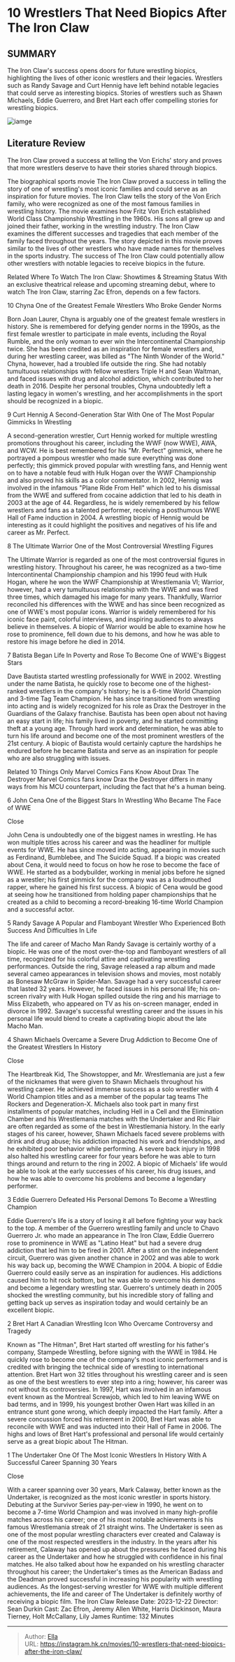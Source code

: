 # 10 Wrestlers That Need Biopics After The Iron Claw


## SUMMARY 


 The Iron Claw&#39;s success opens doors for future wrestling biopics, highlighting the lives of other iconic wrestlers and their legacies. 
 Wrestlers such as Randy Savage and Curt Hennig have left behind notable legacies that could serve as interesting biopics. 
 Stories of wrestlers such as Shawn Michaels, Eddie Guerrero, and Bret Hart each offer compelling stories for wrestling biopics. 

![iamge](https://static1.srcdn.com/wordpress/wp-content/uploads/2023/12/restlers-need-biopic-movies-after-iron-claw.jpg)

## Literature Review
The Iron Claw proved a success at telling the Von Erichs&#39; story and proves that more wrestlers deserve to have their stories shared through biopics. 




The biographical sports movie The Iron Claw proved a success in telling the story of one of wrestling&#39;s most iconic families and could serve as an inspiration for future movies. The Iron Claw tells the story of the Von Erich family, who were recognized as one of the most famous families in wrestling history. The movie examines how Fritz Von Erich established World Class Championship Wrestling in the 1960s. His sons all grew up and joined their father, working in the wrestling industry.
The Iron Claw examines the different successes and tragedies that each member of the family faced throughout the years. The story depicted in this movie proves similar to the lives of other wrestlers who have made names for themselves in the sports industry. The success of The Iron Claw could potentially allow other wrestlers with notable legacies to receive biopics in the future.
            
Related
 Where To Watch The Iron Claw: Showtimes &amp; Streaming Status 
With an exclusive theatrical release and upcoming streaming debut, where to watch The Iron Claw, starring Zac Efron, depends on a few factors.













 








 10  Chyna 
One of the Greatest Female Wrestlers Who Broke Gender Norms
        

Born Joan Laurer, Chyna is arguably one of the greatest female wrestlers in history. She is remembered for defying gender norms in the 1990s, as the first female wrestler to participate in male events, including the Royal Rumble, and the only woman to ever win the Intercontinental Championship twice. She has been credited as an inspiration for female wrestlers and, during her wrestling career, was billed as &#34;The Ninth Wonder of the World.&#34;
Chyna, however, had a troubled life outside the ring. She had notably tumultuous relationships with fellow wrestlers Triple H and Sean Waltman, and faced issues with drug and alcohol addiction, which contributed to her death in 2016. Despite her personal troubles, Chyna undoubtedly left a lasting legacy in women&#39;s wrestling, and her accomplishments in the sport should be recognized in a biopic.





 9  Curt Hennig 
A Second-Generation Star With One of The Most Popular Gimmicks In Wrestling
        

A second-generation wrestler, Curt Hennig worked for multiple wrestling promotions throughout his career, including the WWF (now WWE), AWA, and WCW. He is best remembered for his &#34;Mr. Perfect&#34; gimmick, where he portrayed a pompous wrestler who made sure everything was done perfectly; this gimmick proved popular with wrestling fans, and Hennig went on to have a notable feud with Hulk Hogan over the WWF Championship and also proved his skills as a color commentator.
In 2002, Hennig was involved in the infamous &#34;Plane Ride From Hell&#34; which led to his dismissal from the WWE and suffered from cocaine addiction that led to his death in 2003 at the age of 44. Regardless, he is widely remembered by his fellow wrestlers and fans as a talented performer, receiving a posthumous WWE Hall of Fame induction in 2004. A wrestling biopic of Hennig would be interesting as it could highlight the positives and negatives of his life and career as Mr. Perfect.





 8  The Ultimate Warrior 
One of the Most Controversial Wrestling Figures
        

The Ultimate Warrior is regarded as one of the most controversial figures in wrestling history. Throughout his career, he was recognized as a two-time Intercontinental Championship champion and his 1990 feud with Hulk Hogan, where he won the WWF Championship at Wrestlemania VI; Warrior, however, had a very tumultuous relationship with the WWE and was fired three times, which damaged his image for many years. Thankfully, Warrior reconciled his differences with the WWE and has since been recognized as one of WWE&#39;s most popular icons.
Warrior is widely remembered for his iconic face paint, colorful interviews, and inspiring audiences to always believe in themselves. A biopic of Warrior would be able to examine how he rose to prominence, fell down due to his demons, and how he was able to restore his image before he died in 2014.





 7  Batista 
Began Life In Poverty and Rose To Become One of WWE&#39;s Biggest Stars
        

Dave Bautista started wrestling professionally for WWE in 2002. Wrestling under the name Batista, he quickly rose to become one of the highest-ranked wrestlers in the company&#39;s history; he is a 6-time World Champion and 3-time Tag Team Champion. He has since transitioned from wrestling into acting and is widely recognized for his role as Drax the Destroyer in the Guardians of the Galaxy franchise.
Bautista has been open about not having an easy start in life; his family lived in poverty, and he started committing theft at a young age. Through hard work and determination, he was able to turn his life around and become one of the most prominent wrestlers of the 21st century. A biopic of Bautista would certainly capture the hardships he endured before he became Batista and serve as an inspiration for people who are also struggling with issues.
            
Related
 10 Things Only Marvel Comics Fans Know About Drax The Destroyer 
Marvel Comics fans know Drax the Destroyer differs in many ways from his MCU counterpart, including the fact that he&#39;s a human being. 









 6  John Cena 
One of the Biggest Stars In Wrestling Who Became The Face of WWE


Close







John Cena is undoubtedly one of the biggest names in wrestling. He has won multiple titles across his career and was the headliner for multiple events for WWE. He has since moved into acting, appearing in movies such as Ferdinand, Bumblebee, and The Suicide Squad.
If a biopic was created about Cena, it would need to focus on how he rose to become the face of WWE. He started as a bodybuilder, working in menial jobs before he signed as a wrestler; his first gimmick for the company was as a loudmouthed rapper, where he gained his first success. A biopic of Cena would be good at seeing how he transitioned from holding paper championships that he created as a child to becoming a record-breaking 16-time World Champion and a successful actor.





 5  Randy Savage 
A Popular and Flamboyant Wrestler Who Experienced Both Success And Difficulties In Life
        

The life and career of Macho Man Randy Savage is certainly worthy of a biopic. He was one of the most over-the-top and flamboyant wrestlers of all time, recognized for his colorful attire and captivating wrestling performances. Outside the ring, Savage released a rap album and made several cameo appearances in television shows and movies, most notably as Bonesaw McGraw in Spider-Man.
Savage had a very successful career that lasted 32 years. However, he faced issues in his personal life; his on-screen rivalry with Hulk Hogan spilled outside the ring and his marriage to Miss Elizabeth, who appeared on TV as his on-screen manager, ended in divorce in 1992. Savage&#39;s successful wrestling career and the issues in his personal life would blend to create a captivating biopic about the late Macho Man.





 4  Shawn Michaels 
Overcame a Severe Drug Addiction to Become One of the Greatest Wrestlers In History


Close







The Heartbreak Kid, The Showstopper, and Mr. Wrestlemania are just a few of the nicknames that were given to Shawn Michaels throughout his wrestling career. He achieved immense success as a solo wrestler with 4 World Champion titles and as a member of the popular tag teams The Rockers and Degeneration-X. Michaels also took part in many first installments of popular matches, including Hell in a Cell and the Elimination Chamber and his Wrestlemania matches with the Undertaker and Ric Flair are often regarded as some of the best in Wrestlemania history.
In the early stages of his career, however, Shawn Michaels faced severe problems with drink and drug abuse; his addiction impacted his work and friendships, and he exhibited poor behavior while performing. A severe back injury in 1998 also halted his wrestling career for four years before he was able to turn things around and return to the ring in 2002. A biopic of Michaels&#39; life would be able to look at the early successes of his career, his drug issues, and how he was able to overcome his problems and become a legendary performer.





 3  Eddie Guerrero 
Defeated His Personal Demons To Become a Wrestling Champion
        

Eddie Guerrero&#39;s life is a story of losing it all before fighting your way back to the top. A member of the Guerrero wrestling family and uncle to Chavo Guerrero Jr. who made an appearance in The Iron Claw, Eddie Guerrero rose to prominence in WWE as &#34;Latino Heat&#34; but had a severe drug addiction that led him to be fired in 2001. After a stint on the independent circuit, Guerrero was given another chance in 2002 and was able to work his way back up, becoming the WWE Champion in 2004.
A biopic of Eddie Guerrero could easily serve as an inspiration for audiences. His addictions caused him to hit rock bottom, but he was able to overcome his demons and become a legendary wrestling star. Guerrero&#39;s untimely death in 2005 shocked the wrestling community, but his incredible story of falling and getting back up serves as inspiration today and would certainly be an excellent biopic.





 2  Bret Hart 
A Canadian Wrestling Icon Who Overcame Controversy and Tragedy
        

Known as &#34;The Hitman&#34;, Bret Hart started off wrestling for his father&#39;s company, Stampede Wrestling, before signing with the WWE in 1984. He quickly rose to become one of the company&#39;s most iconic performers and is credited with bringing the technical side of wrestling to international attention. Bret Hart won 32 titles throughout his wrestling career and is seen as one of the best wrestlers to ever step into a ring; however, his career was not without its controversies.
In 1997, Hart was involved in an infamous event known as the Montreal Screwjob, which led to him leaving WWE on bad terms, and in 1999, his youngest brother Owen Hart was killed in an entrance stunt gone wrong, which deeply impacted the Hart family. After a severe concussion forced his retirement in 2000, Bret Hart was able to reconcile with WWE and was inducted into their Hall of Fame in 2006. The highs and lows of Bret Hart&#39;s professional and personal life would certainly serve as a great biopic about The Hitman.





 1  The Undertaker 
One Of The Most Iconic Wrestlers In History With A Successful Career Spanning 30 Years


Close







With a career spanning over 30 years, Mark Calaway, better known as the Undertaker, is recognized as the most iconic wrestler in sports history. Debuting at the Survivor Series pay-per-view in 1990, he went on to become a 7-time World Champion and was involved in many high-profile matches across his career; one of his most notable achievements is his famous Wrestlemania streak of 21 straight wins. The Undertaker is seen as one of the most popular wrestling characters ever created and Calaway is one of the most respected wrestlers in the industry.
In the years after his retirement, Calaway has opened up about the pressures he faced during his career as the Undertaker and how he struggled with confidence in his final matches. He also talked about how he expanded on his wrestling character throughout his career; the Undertaker&#39;s times as the American Badass and the Deadman proved successful in increasing his popularity with wrestling audiences. As the longest-serving wrestler for WWE with multiple different achievements, the life and career of The Undertaker is definitely worthy of receiving a biopic film.
    The Iron Claw   Release Date:   2023-12-22    Director:   Sean Durkin    Cast:   Zac Efron, Jeremy Allen White, Harris Dickinson, Maura Tierney, Holt McCallany, Lily James    Runtime:   132 Minutes      

---

> Author: [Ella](https://instagram.hk.cn/)  
> URL: https://instagram.hk.cn/movies/10-wrestlers-that-need-biopics-after-the-iron-claw/  

